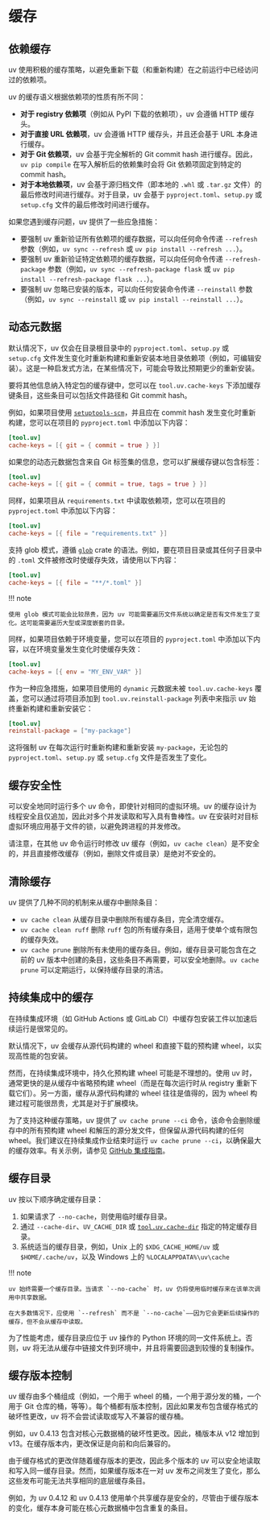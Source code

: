 # 缓存

## 依赖缓存

uv 使用积极的缓存策略，以避免重新下载（和重新构建）在之前运行中已经访问过的依赖项。

uv 的缓存语义根据依赖项的性质有所不同：

- **对于 registry 依赖项**（例如从 PyPI 下载的依赖项），uv 会遵循 HTTP 缓存头。
- **对于直接 URL 依赖项**，uv 会遵循 HTTP 缓存头，并且还会基于 URL 本身进行缓存。
- **对于 Git 依赖项**，uv 会基于完全解析的 Git commit hash 进行缓存。因此，`uv pip compile` 在写入解析后的依赖集时会将 Git 依赖项固定到特定的 commit hash。
- **对于本地依赖项**，uv 会基于源归档文件（即本地的 `.whl` 或 `.tar.gz` 文件）的最后修改时间进行缓存。对于目录，uv 会基于 `pyproject.toml`、`setup.py` 或 `setup.cfg` 文件的最后修改时间进行缓存。

如果您遇到缓存问题，uv 提供了一些应急措施：

- 要强制 uv 重新验证所有依赖项的缓存数据，可以向任何命令传递 `--refresh` 参数（例如，`uv sync --refresh` 或 `uv pip install --refresh ...`）。
- 要强制 uv 重新验证特定依赖项的缓存数据，可以向任何命令传递 `--refresh-package` 参数（例如，`uv sync --refresh-package flask` 或 `uv pip install --refresh-package flask ...`）。
- 要强制 uv 忽略已安装的版本，可以向任何安装命令传递 `--reinstall` 参数（例如，`uv sync --reinstall` 或 `uv pip install --reinstall ...`）。

## 动态元数据

默认情况下，uv 仅会在目录根目录中的 `pyproject.toml`、`setup.py` 或 `setup.cfg` 文件发生变化时重新构建和重新安装本地目录依赖项（例如，可编辑安装）。这是一种启发式方法，在某些情况下，可能会导致比预期更少的重新安装。

要将其他信息纳入特定包的缓存键中，您可以在 `tool.uv.cache-keys` 下添加缓存键条目，这些条目可以包括文件路径和 Git commit hash。

例如，如果项目使用 [`setuptools-scm`](https://pypi.org/project/setuptools-scm/)，并且应在 commit hash 发生变化时重新构建，您可以在项目的 `pyproject.toml` 中添加以下内容：

```toml title="pyproject.toml"
[tool.uv]
cache-keys = [{ git = { commit = true } }]
```

如果您的动态元数据包含来自 Git 标签集的信息，您可以扩展缓存键以包含标签：

```toml title="pyproject.toml"
[tool.uv]
cache-keys = [{ git = { commit = true, tags = true } }]
```

同样，如果项目从 `requirements.txt` 中读取依赖项，您可以在项目的 `pyproject.toml` 中添加以下内容：

```toml title="pyproject.toml"
[tool.uv]
cache-keys = [{ file = "requirements.txt" }]
```

支持 glob 模式，遵循 [`glob`](https://docs.rs/glob/0.3.1/glob/struct.Pattern.html) crate 的语法。例如，要在项目目录或其任何子目录中的 `.toml` 文件被修改时使缓存失效，请使用以下内容：

```toml title="pyproject.toml"
[tool.uv]
cache-keys = [{ file = "**/*.toml" }]
```

!!! note

    使用 glob 模式可能会比较昂贵，因为 uv 可能需要遍历文件系统以确定是否有文件发生了变化。这可能需要遍历大型或深度嵌套的目录。

同样，如果项目依赖于环境变量，您可以在项目的 `pyproject.toml` 中添加以下内容，以在环境变量发生变化时使缓存失效：

```toml title="pyproject.toml"
[tool.uv]
cache-keys = [{ env = "MY_ENV_VAR" }]
```

作为一种应急措施，如果项目使用的 `dynamic` 元数据未被 `tool.uv.cache-keys` 覆盖，您可以通过将项目添加到 `tool.uv.reinstall-package` 列表中来指示 uv 始终重新构建和重新安装它：

```toml title="pyproject.toml"
[tool.uv]
reinstall-package = ["my-package"]
```

这将强制 uv 在每次运行时重新构建和重新安装 `my-package`，无论包的 `pyproject.toml`、`setup.py` 或 `setup.cfg` 文件是否发生了变化。

## 缓存安全性

可以安全地同时运行多个 uv 命令，即使针对相同的虚拟环境。uv 的缓存设计为线程安全且仅追加，因此对多个并发读取和写入具有鲁棒性。uv 在安装时对目标虚拟环境应用基于文件的锁，以避免跨进程的并发修改。

请注意，在其他 uv 命令运行时修改 uv 缓存（例如，`uv cache clean`）是不安全的，并且直接修改缓存（例如，删除文件或目录）是绝对不安全的。

## 清除缓存

uv 提供了几种不同的机制来从缓存中删除条目：

- `uv cache clean` 从缓存目录中删除所有缓存条目，完全清空缓存。
- `uv cache clean ruff` 删除 `ruff` 包的所有缓存条目，适用于使单个或有限包的缓存失效。
- `uv cache prune` 删除所有未使用的缓存条目。例如，缓存目录可能包含在之前的 uv 版本中创建的条目，这些条目不再需要，可以安全地删除。`uv cache prune` 可以定期运行，以保持缓存目录的清洁。

## 持续集成中的缓存

在持续集成环境（如 GitHub Actions 或 GitLab CI）中缓存包安装工件以加速后续运行是很常见的。

默认情况下，uv 会缓存从源代码构建的 wheel 和直接下载的预构建 wheel，以实现高性能的包安装。

然而，在持续集成环境中，持久化预构建 wheel 可能是不理想的。使用 uv 时，通常更快的是从缓存中省略预构建 wheel（而是在每次运行时从 registry 重新下载它们）。另一方面，缓存从源代码构建的 wheel 往往是值得的，因为 wheel 构建过程可能很昂贵，尤其是对于扩展模块。

为了支持这种缓存策略，uv 提供了 `uv cache prune --ci` 命令，该命令会删除缓存中的所有预构建 wheel 和解压的源分发文件，但保留从源代码构建的任何 wheel。我们建议在持续集成作业结束时运行 `uv cache prune --ci`，以确保最大的缓存效率。有关示例，请参见 [GitHub 集成指南](../guides/integration/github.md#caching)。

## 缓存目录

uv 按以下顺序确定缓存目录：

1. 如果请求了 `--no-cache`，则使用临时缓存目录。
2. 通过 `--cache-dir`、`UV_CACHE_DIR` 或 [`tool.uv.cache-dir`](../reference/settings.md#cache-dir) 指定的特定缓存目录。
3. 系统适当的缓存目录，例如，Unix 上的 `$XDG_CACHE_HOME/uv` 或 `$HOME/.cache/uv`，以及 Windows 上的 `%LOCALAPPDATA%\uv\cache`

!!! note

    uv 始终需要一个缓存目录。当请求 `--no-cache` 时，uv 仍将使用临时缓存来在该单次调用中共享数据。

    在大多数情况下，应使用 `--refresh` 而不是 `--no-cache`——因为它会更新后续操作的缓存，但不会从缓存中读取。

为了性能考虑，缓存目录应位于 uv 操作的 Python 环境的同一文件系统上。否则，uv 将无法从缓存中链接文件到环境中，并且将需要回退到较慢的复制操作。

## 缓存版本控制

uv 缓存由多个桶组成（例如，一个用于 wheel 的桶，一个用于源分发的桶，一个用于 Git 仓库的桶，等等）。每个桶都有版本控制，因此如果发布包含缓存格式的破坏性更改，uv 将不会尝试读取或写入不兼容的缓存桶。

例如，uv 0.4.13 包含对核心元数据桶的破坏性更改。因此，桶版本从 v12 增加到 v13。在缓存版本内，更改保证是向前和向后兼容的。

由于缓存格式的更改伴随着缓存版本的更改，因此多个版本的 uv 可以安全地读取和写入同一缓存目录。然而，如果缓存版本在一对 uv 发布之间发生了变化，那么这些发布可能无法共享相同的底层缓存条目。

例如，为 uv 0.4.12 和 uv 0.4.13 使用单个共享缓存是安全的，尽管由于缓存版本的变化，缓存本身可能在核心元数据桶中包含重复的条目。